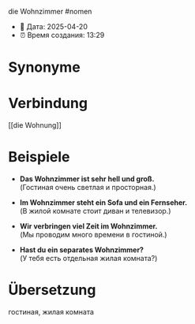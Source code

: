 die Wohnzimmer
#nomen
- 📍 Дата: 2025-04-20
- ⏰ Время создания: 13:29
# Synonyme

# Verbindung 
[[die Wohnung]]
# Beispiele
- **Das Wohnzimmer ist sehr hell und groß.**  
    (Гостиная очень светлая и просторная.)
    
- **Im Wohnzimmer steht ein Sofa und ein Fernseher.**  
    (В жилой комнате стоит диван и телевизор.)
    
- **Wir verbringen viel Zeit im Wohnzimmer.**  
    (Мы проводим много времени в гостиной.)
    
- **Hast du ein separates Wohnzimmer?**  
    (У тебя есть отдельная жилая комната?)
# Übersetzung
гостиная, жилая комната